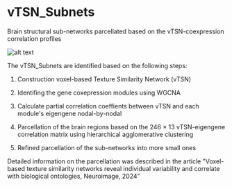 # vTSN_Subnets
Brain structural sub-networks parcellated based on the vTSN-coexpression correlation profiles

![alt text]([https://github.com/BrainWanderLab/vTSN_Subnets/tree/main/atlases/vTSN_pipeline.jpg?raw=true)

The vTSN_Subnets are identified based on the following steps:

1. Construction voxel-based Texture Similarity Network (vTSN)

2. Identifing the gene coxepression modules using WGCNA

3. Calculate partial correlation coeffients between vTSN and each module's eigengene nodal-by-nodal

4. Parcellation of the brain regions based on the 246 × 13 vTSN-eigengene correlation matrix using hierarchical agglomerative clustering

5. Refined parcellation of the sub-networks into more small ones

Detailed information on the parcellation was described in the article "Voxel-based texture similarity networks reveal individual variability and correlate with biological ontologies, Neuroimage, 2024"

